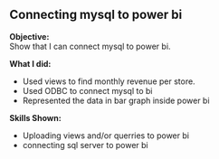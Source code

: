 ## Connecting mysql to power bi

**Objective:**  
Show that I can connect mysql to power bi.  

**What I did:**  
- Used views to find monthly revenue per store.
- Used ODBC to connect mysql to bi
- Represented the data in bar graph inside power bi  

**Skills Shown:**  
- Uploading views and/or querries to power bi 
- connecting sql server to power bi 